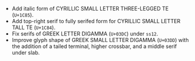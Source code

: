 * Add italic form of CYRILLIC SMALL LETTER THREE-LEGGED TE (`U+1C85`).
* Add top-right serif to fully serifed form for CYRILLIC SMALL LETTER TALL TE (`U+1C84`).
* Fix serifs of GREEK LETTER DIGAMMA (`U+03DC`) under `ss12`.
* Improve glyph shape of GREEK SMALL LETTER DIGAMMA (`U+03DD`) with the addition of a tailed terminal, higher crossbar, and a middle serif under slab.
